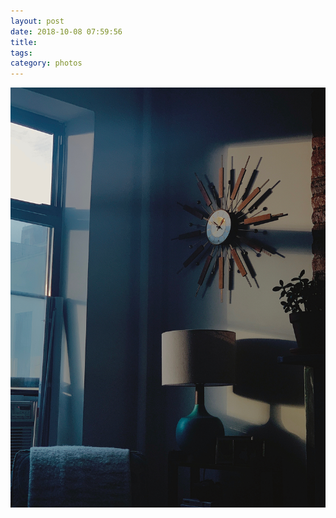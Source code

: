 ```yaml
---
layout: post
date: 2018-10-08 07:59:56
title: 
tags:
category: photos
---
```


![title](/assets/photoblog/new-home-golden-hour.jpg)